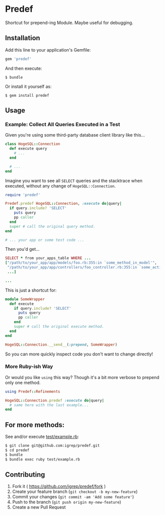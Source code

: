 # Predef

Shortcut for prepend-ing Module. Maybe useful for debugging.

## Installation

Add this line to your application's Gemfile:

```ruby
gem 'predef'
```

And then execute:

    $ bundle

Or install it yourself as:

    $ gem install predef

## Usage

### Example: Collect All Queries Executed in a Test

Given you're using some third-party database client library like this...

```ruby
class HogeSQL::Connection
  def execute query
    # ...
  end

  # ...
end
```

Imagine you want to see all `SELECT` queries and the stacktrace when executed, without any change of `HogeSQL::Connection`.

```ruby
require 'predef'

Predef.predef HogeSQL::Connection, :execute do|query|
  if query.include? 'SELECT'
    puts query
    pp caller
  end
  super # call the original query method.
end

# ... your app or some test code ...
```

Then you'd get...

```ruby
SELECT * from your_apps_table WHERE ...
["/path/to/your_app/app/models/foo.rb:355:in `some_method_in_model'",
 "/path/to/your_app/app/controllers/foo_controller.rb:355:in `some_action_in_controller'",
 ...]

...
```

This is just a shortcut for:

```ruby
module SomeWrapper
  def execute
    if query.include? 'SELECT'
      puts query
      pp caller
    end
    super # call the original execute method.
  end
end

HogeSQL::Connection.__send__(:prepend, SomeWrapper)
```

So you can more quickly inspect code you don't want to change directly!

### More Ruby-ish Way

Or would you like `using` this way?
Though it's a bit more verbose to prepend only one method.

```ruby
using Predef::Refinements

HogeSQL::Connection.predef :execute do|query|
  # same here with the last example...
end
```

## For more methods:

See and/or execute [test/example.rb](test/example.rb):

```bash
$ git clone git@github.com:igrep/predef.git
$ cd predef
$ bundle
$ bundle exec ruby test/example.rb
```

## Contributing

1. Fork it ( https://github.com/igrep/predef/fork )
2. Create your feature branch (`git checkout -b my-new-feature`)
3. Commit your changes (`git commit -am 'Add some feature'`)
4. Push to the branch (`git push origin my-new-feature`)
5. Create a new Pull Request
